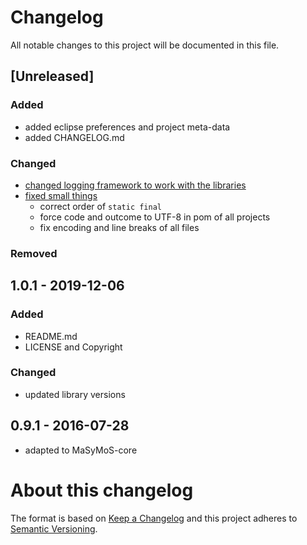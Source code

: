 
# Changelog
All notable changes to this project will be documented in this file.




## [Unreleased]

### Added
- added eclipse preferences and project meta-data
- added CHANGELOG.md

### Changed
- [changed logging framework to work with the libraries](https://github.com/MaSyMoS/masymos-core/issues/5)
- [fixed small things](https://github.com/MaSyMoS/masymos-core/issues/3)
    - correct order of `static final`
    - force code and outcome to UTF-8 in pom of all projects
    - fix encoding and line breaks of all files

### Removed






## 1.0.1 - 2019-12-06

### Added
- README.md
- LICENSE and Copyright

### Changed
- updated library versions


## 0.9.1 - 2016-07-28
- adapted to MaSyMoS-core



# About this changelog

The format is based on [Keep a Changelog](http://keepachangelog.com/en/1.0.0/)
and this project adheres to [Semantic Versioning](http://semver.org/spec/v2.0.0.html).
